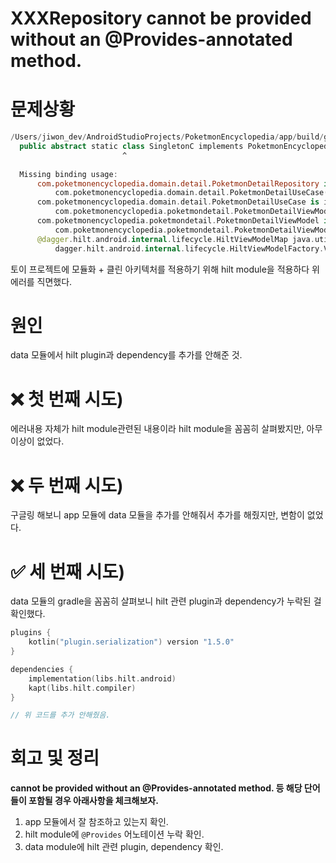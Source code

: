 # XXXRepository cannot be provided without an @Provides-annotated method.

# 문제상황
```kotlin
/Users/jiwon_dev/AndroidStudioProjects/PoketmonEncyclopedia/app/build/generated/hilt/component_sources/debug/com/poketmonencyclopedia/PoketmonEncyclopedia_HiltComponents.java:136: error: [Dagger/MissingBinding] com.poketmonencyclopedia.domain.detail.PoketmonDetailRepository cannot be provided without an @Provides-annotated method.
  public abstract static class SingletonC implements PoketmonEncyclopedia_GeneratedInjector,
                         ^
  
  Missing binding usage:
      com.poketmonencyclopedia.domain.detail.PoketmonDetailRepository is injected at
          com.poketmonencyclopedia.domain.detail.PoketmonDetailUseCase(poketmonDetailRepository)
      com.poketmonencyclopedia.domain.detail.PoketmonDetailUseCase is injected at
          com.poketmonencyclopedia.poketmondetail.PoketmonDetailViewModel(poketmonDetailUseCase)
      com.poketmonencyclopedia.poketmondetail.PoketmonDetailViewModel is injected at
          com.poketmonencyclopedia.poketmondetail.PoketmonDetailViewModel_HiltModules.BindsModule.binds(arg0)
      @dagger.hilt.android.internal.lifecycle.HiltViewModelMap java.util.Map<java.lang.String,javax.inject.Provider<androidx.lifecycle.ViewModel>> is requested at
          dagger.hilt.android.internal.lifecycle.HiltViewModelFactory.ViewModelFactoriesEntryPoint.getHiltViewModelMap() [com.poketmonencyclopedia.PoketmonEncyclopedia_HiltComponents.SingletonC → com.poketmonencyclopedia.PoketmonEncyclopedia_HiltComponents.ActivityRetainedC → com.poketmonencyclopedia.PoketmonEncyclopedia_HiltComponents.ViewModelC]
```

토이 프로젝트에 모듈화 + 클린 아키텍처를 적용하기 위해 hilt module을 적용하다 위 에러를 직면했다.

# 원인

data 모듈에서 hilt plugin과 dependency를 추가를 안해준 것.

# ❌ 첫 번째 시도)

에러내용 자체가 hilt module관련된 내용이라 hilt module을 꼼꼼히 살펴봤지만, 아무 이상이 없었다.

# ❌ 두 번째 시도)

구글링 해보니 app 모듈에 data 모듈을 추가를 안해줘서 추가를 해줬지만, 변함이 없었다.

# ✅ 세 번째 시도)

data 모듈의 gradle을 꼼꼼히 살펴보니 hilt 관련 plugin과 dependency가 누락된 걸 확인했다.

```kotlin
plugins { 
    kotlin("plugin.serialization") version "1.5.0"
}

dependencies {
    implementation(libs.hilt.android)
    kapt(libs.hilt.compiler)
}

// 위 코드를 추가 안해줬음.
```

# 회고 및 정리

**cannot be provided without an @Provides-annotated method. 등 해당 단어들이 포함될 경우 아래사항을 체크해보자.**

1. app 모듈에서 잘 참조하고 있는지 확인.
2. hilt module에 `@Provides` 어노테이션 누락 확인.
3. data module에 hilt 관련 plugin, dependency 확인.
